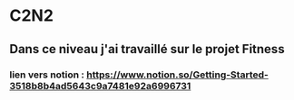 # C2N2 
## Dans ce niveau j'ai travaillé sur le projet Fitness
### lien vers notion : https://www.notion.so/Getting-Started-3518b8b4ad5643c9a7481e92a6996731


